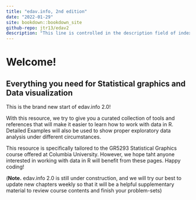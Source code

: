 ```yaml
---
title: "edav.info, 2nd edition"
date: "2022-01-29"
site: bookdown::bookdown_site
github-repo: jtr13/edav2
description: "This line is controlled in the description field of index.Rmd..."
---
```


# Welcome!

## Everything you need for Statistical graphics and Data visualization

This is the brand new start of edav.info 2.0!

With this resource, we try to give you a curated collection of tools and references that will make it easier to learn how to work with data in R. Detailed Examples will also be used to show proper exploratory data analysis under different circumstances.

This resource is specifically tailored to the GR5293 Statistical Graphics course offered at Columbia University. However, we hope taht anyone interested in working with data in R will benefit from these pages. Happy coding!

(**Note.** edav.info 2.0 is still under construction, and we will try our best to update new chapters weekly so that it will be a helpful supplementary material to review course contents and finish your problem-sets)



